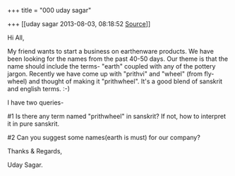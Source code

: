 +++
title = "000 uday sagar"

+++
[[uday sagar	2013-08-03, 08:18:52 [Source](https://groups.google.com/g/samskrita/c/1A2hxH0Qc58)]]



Hi All,

  

My friend wants to start a business on earthenware products. We have been looking for the names from the past 40-50 days. Our theme is that the name should include the terms- "earth" coupled with any of the pottery jargon. Recently we have come up with "prithvi" and "wheel" (from fly-wheel) and thought of making it "prithwheel". It's a good blend of sanskrit and english terms. :-)

I have two queries-

#1 Is there any term named "prithwheel" in sanskrit? If not, how to interpret it in pure sanskrit.

#2 Can you suggest some names(earth is must) for our company?

  

Thanks & Regards,

Uday Sagar.

